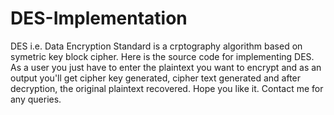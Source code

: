 # DES-Implementation
DES i.e. Data Encryption Standard is a crptography algorithm based on symetric key block cipher.
Here is the source code for implementing DES.
As a user you just have to enter the plaintext you want to encrypt and as an output you'll get cipher key generated, cipher text generated and after decryption, the original plaintext recovered. Hope you like it. Contact me for any queries.
